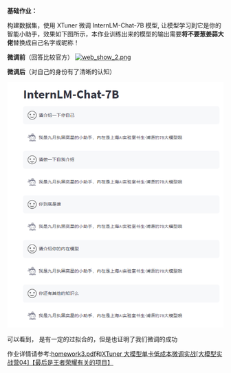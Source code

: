 **基础作业：**

构建数据集，使用 XTuner 微调 InternLM-Chat-7B 模型, 让模型学习到它是你的智能小助手，效果如下图所示，本作业训练出来的模型的输出需要**将不要葱姜蒜大佬**替换成自己名字或昵称！

**微调前**（回答比较官方）
[![web_show_2.png](assets/imgs%252Fweb_show_2.png)](https://github.com/InternLM/tutorial/blob/main/xtuner/imgs%2Fweb_show_2.png)

**微调后**（对自己的身份有了清晰的认知）

![v2-9312e1eb65a68caabc411069d83fe9d7_r.png](assets/v2-9312e1eb65a68caabc411069d83fe9d7_r.png)

可以看到， 是有一定的过拟合的，但是也证明了我们微调的成功

作业详情请参考:[homework3.pdf](assets/homework3.pdf)和[XTuner 大模型单卡低成本微调实战[大模型实战营04]【最后是王者荣耀有关的项目】](https://zhuanlan.zhihu.com/p/682241646)
